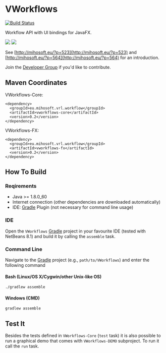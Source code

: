 VWorkflows
==============

[![Build Status](https://travis-ci.org/miho/VWorkflows.svg?branch=master)](https://travis-ci.org/miho/VWorkflows)

Workflow API with UI bindings for JavaFX.

<img src="https://farm2.staticflickr.com/1453/26419281842_799e5d458a_k.jpg">

<img src="https://github-camo.global.ssl.fastly.net/17875864fac438811e1b42cae32dec12fa2a88ae/687474703a2f2f6661726d342e737461746963666c69636b722e636f6d2f333732382f393936363336373836355f353438656634653331335f7a2e6a7067">

See [http://mihosoft.eu/?p=523](http://mihosoft.eu/?p=523) and [http://mihosoft.eu/?p=564](http://mihosoft.eu/?p=564) 
for an introduction.

Join the [Developer Group](https://groups.google.com/forum/#!forum/vrl-developers) if you'd like to contribute.

## Maven Coordinates

VWorkflows-Core:

    <dependency>
      <groupId>eu.mihosoft.vrl.workflow</groupId>
      <artifactId>vworkflows-core</artifactId>
      <version>0.2</version>
    </dependency>

VWorkflows-FX:

    <dependency>
      <groupId>eu.mihosoft.vrl.workflow</groupId>
      <artifactId>vworkflows-fx</artifactId>
      <version>0.2</version>
    </dependency>

## How To Build

### Reqirements

- Java >= 1.8.0_60
- Internet connection (other dependencies are downloaded automatically)
- IDE: [Gradle](http://www.gradle.org/) Plugin (not necessary for command line usage)

### IDE

Open the `VWorkflows` [Gradle](http://www.gradle.org/) project in your favourite IDE (tested with NetBeans 8.1) and build it
by calling the `assemble` task.

### Command Line

Navigate to the [Gradle](http://www.gradle.org/) project (e.g., `path/to/VWorkflows`) and enter the following command

#### Bash (Linux/OS X/Cygwin/other Unix-like OS)

    ./gradlew assemble
    
#### Windows (CMD)

    gradlew assemble
    
## Test It

Besides the tests defined in `VWorkflows-Core` (`test` task) it is also possible to run a graphical demo that comes with 
`VWorkflows-DEMO` subproject. To run it call the `run` task.
